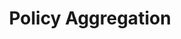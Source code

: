 ---
title: "Policy Aggregation"
collection: publications
permalink: /publication/secretive
year: 2024
paperurl: "https://praal.github.io/publications/policy_aggregation.pdf"
coauthors: ["Parand Alizadeh Alamdari", "Soroush Ebadian", "Ariel Procaccia"]
preprint: True
---